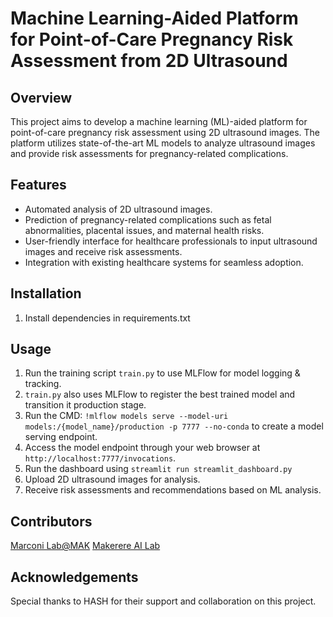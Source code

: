 # Machine Learning-Aided Platform for Point-of-Care Pregnancy Risk Assessment from 2D Ultrasound

## Overview
This project aims to develop a machine learning (ML)-aided platform for point-of-care pregnancy risk assessment using 2D ultrasound images. The platform utilizes state-of-the-art ML models to analyze ultrasound images and provide risk assessments for pregnancy-related complications.

## Features
- Automated analysis of 2D ultrasound images.
- Prediction of pregnancy-related complications such as fetal abnormalities, placental issues, and maternal health risks.
- User-friendly interface for healthcare professionals to input ultrasound images and receive risk assessments.
- Integration with existing healthcare systems for seamless adoption.

## Installation
1. Install dependencies in requirements.txt

## Usage
1. Run the training script `train.py` to use MLFlow for model logging & tracking.
2. `train.py` also uses MLFlow to register the best trained model and transition it production stage.
3. Run the CMD: `!mlflow models serve --model-uri models:/{model_name}/production -p 7777 --no-conda` to create a model serving endpoint.
4. Access the model endpoint through your web browser at `http://localhost:7777/invocations`.
5. Run the dashboard using `streamlit run streamlit_dashboard.py`
6. Upload 2D ultrasound images for analysis.
7. Receive risk assessments and recommendations based on ML analysis.

## Contributors
[Marconi Lab@MAK](https://marconilab.org/)
[Makerere AI Lab](https://air.ug/)
## Acknowledgements
Special thanks to HASH for their support and collaboration on this project.
